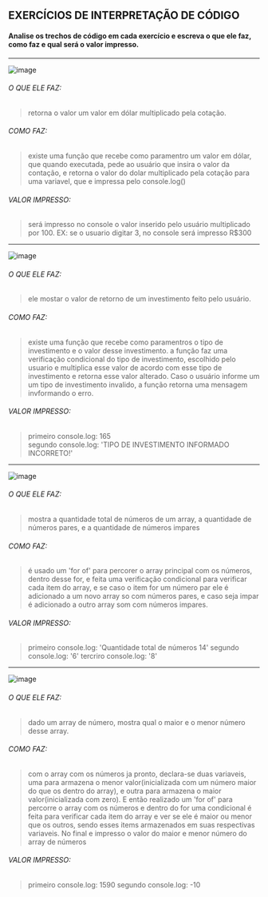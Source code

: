 ## EXERCÍCIOS DE INTERPRETAÇÃO DE CÓDIGO

#### Analise os trechos de código em cada exercício e escreva o que ele faz, como faz e qual será o valor impresso.
--------
 ![image](https://user-images.githubusercontent.com/77674803/150620931-748564c2-28c6-4d2a-a15d-7c864e1a88da.png)

###### O QUE ELE FAZ: 
> retorna o valor um valor em dólar multiplicado pela cotação.
###### COMO FAZ:
> existe uma função que recebe como paramentro um valor em dólar,
que quando executada, pede ao usuário que insira o valor da contação,
e retorna o valor do dolar multiplicado pela cotação para uma variavel,
que e impressa pelo console.log()
###### VALOR IMPRESSO:
> será impresso no console o valor inserido pelo usuário
multiplicado por 100. EX: se o usuario digitar 3, no console
será impresso R$300

-----
![image](https://user-images.githubusercontent.com/77674803/150621038-a96fcd41-e3fa-4af8-9f99-9b3444781bc3.png)

###### O QUE ELE FAZ: 
> ele mostar o valor de retorno de um investimento feito pelo usuário.
###### COMO FAZ:
> existe uma função que recebe como paramentros o tipo de investimento e o valor
desse investimento. a função faz uma verificação condicional do tipo de investimento,
escolhido pelo usuario e multiplica esse valor de acordo com  esse tipo de investimento
e retorna esse valor alterado. Caso o usuário informe um um tipo de investimento invalido,
a função retorna uma mensagem invformando o erro.
###### VALOR IMPRESSO:
> primeiro console.log: 165 </br>
 segundo console.log: 'TIPO DE INVESTIMENTO INFORMADO INCORRETO!'   

----
![image](https://user-images.githubusercontent.com/77674803/150621062-4e5528d1-1a73-4ad7-bdf7-d3918932dfeb.png)

###### O QUE ELE FAZ: 
> mostra a quantidade total de números de um array, a quantidade de números pares,
e a quantidade de números impares
###### COMO FAZ:
> é usado um 'for of' para percorer o array principal com os números, dentro
desse for, e feita uma verificação condicional para verificar cada item do array,
e se caso o item for um número par ele é adicionado a um novo array so com números pares,
e caso seja impar é adicionado a outro array som com números impares.
###### VALOR IMPRESSO:
> primeiro console.log: 'Quantidade total de números 14'
segundo console.log: '6'
tercriro console.log: '8'

-----
![image](https://user-images.githubusercontent.com/77674803/150621107-bbcb363b-551f-48cc-8f58-dda29b5c8c52.png)

###### O QUE ELE FAZ: 
> dado um array de número, mostra qual o maior e o menor número desse array.
###### COMO FAZ:
> com o array com os números ja pronto, declara-se duas variaveis, uma para armazena
o menor valor(inicializada com um número maior do que os dentro do array), e outra
para armazena o maior valor(inicializada com zero). E então realizado um 'for of' para percorre
o array com os números e dentro do for uma condicional é feita para verificar cada item do array
e ver se ele é maior ou menor que os outros, sendo esses items armazenados em suas respectivas variaveis.
No final e impresso o valor do maior e menor número do array de números
###### VALOR IMPRESSO:
> primeiro console.log: 1590
segundo console.log: -10
